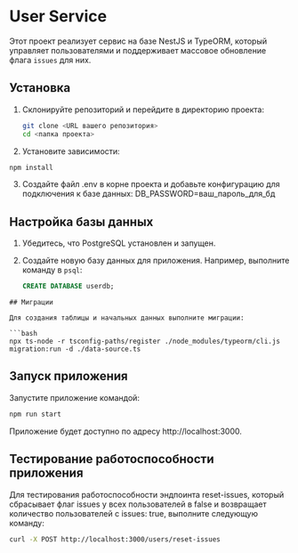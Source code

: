 # User Service

Этот проект реализует сервис на базе NestJS и TypeORM, который управляет пользователями и поддерживает массовое обновление флага `issues` для них.

## Установка

1. Склонируйте репозиторий и перейдите в директорию проекта:

   ```bash
   git clone <URL вашего репозитория>
   cd <папка проекта>

2. Установите зависимости:

  ```bash
  npm install
  ```
3. Создайте файл .env в корне проекта и добавьте конфигурацию для подключения к базе данных:
DB_PASSWORD=ваш_пароль_для_бд

## Настройка базы данных

1. Убедитесь, что PostgreSQL установлен и запущен.
2. Создайте новую базу данных для приложения. Например, выполните команду в `psql`:

   ```sql
   CREATE DATABASE userdb;
  ```
## Миграции

Для создания таблицы и начальных данных выполните миграции:

  ```bash
  npx ts-node -r tsconfig-paths/register ./node_modules/typeorm/cli.js migration:run -d ./data-source.ts
  ```

## Запуск приложения
Запустите приложение командой:

```bash
npm run start
```
Приложение будет доступно по адресу http://localhost:3000.

## Тестирование работоспособности приложения
Для тестирования работоспособности эндпоинта reset-issues, который сбрасывает флаг issues у всех пользователей в false и возвращает количество пользователей с issues: true, выполните следующую команду:
```bash
curl -X POST http://localhost:3000/users/reset-issues
```
